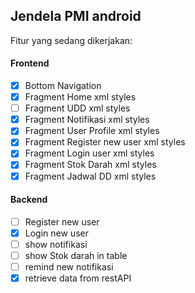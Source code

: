 ## Jendela PMI android

Fitur yang sedang dikerjakan:

#### Frontend
- [x] Bottom Navigation
- [x] Fragment Home xml styles
- [ ] Fragment UDD xml styles
- [x] Fragment Notifikasi xml styles
- [x] Fragment User Profile xml styles
- [x] Fragment Register new user xml styles
- [x] Fragment Login user xml styles
- [x] Fragment Stok Darah xml styles
- [x] Fragment Jadwal DD xml styles

#### Backend
- [ ] Register new user
- [x] Login new user
- [ ] show notifikasi
- [ ] show Stok darah in table
- [ ] remind new notifikasi
- [x] retrieve data from restAPI